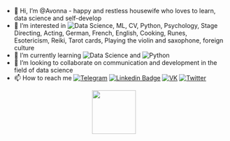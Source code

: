 - 👋 Hi, I’m @Avonna - happy and restless housewife who loves to learn, data science and self-develop
- 👀 I’m interested in ![Data Science](https://img.shields.io/badge/-Data%20Science-blue?style=flat&logo=python&logoColor=white), ML, CV, Python, Psychology, Stage Directing, Acting, German, French, English, Сooking, Runes, Esotericism, Reiki, Tarot cards, Playing the violin and saxophone, foreign culture
- 🌱  I’m currently learning ![Data Science](https://img.shields.io/badge/-Data%20Science-blue?style=flat&logo=python&logoColor=white) and ![Python](https://img.shields.io/badge/-Python-blue?style=flat&logo=python&logoColor=white)
- 💞️ I’m looking to collaborate on communication and development in the field of data science
- 📫 How to reach me [![Telegram](https://img.shields.io/badge/-Telegram-blue?style=flat&logo=Telegram&logoColor=white)]( https://t.me/Ok_Eva) 
[![Linkedin Badge](https://img.shields.io/badge/-LinkedIN-blue?style=flat&logo=Linkedin&logoColor=white)](https://www.linkedin.com/in/yevdokimova/)
[![VK](https://img.shields.io/badge/-VK-blue?style=flat&logo=VK&logoColor=white)](https://vk.com/oksana_ev)
[![Twitter](https://img.shields.io/badge/-Twitter-blue?style=flat&logo=Twitter&logoColor=white)](https://twitter.com/Oksanotschka)




<div id="header" align="center">
  <img src="https://media.tenor.com/whgQwNlVvNkAAAAi/xero-code.gif" width="100"/>
</div>

<!---<div id ="badges" align="center">
<a href="https://www.linkedin.com/in/yevdokimova/">
  <img src="https://img.shields.io/badge/LinkedIn-blue?style=for-the-badge&logo=linkedin&logoColor=white" alt="LinkedIn Badge"/></a>
  <img src="https://img.shields.io/badge/YouTube-red?style=for-the-badge&logo=youtube&logoColor=white" alt="Youtube Badge"/>
  <img src="https://img.shields.io/badge/Twitter-blue?style=for-the-badge&logo=twitter&logoColor=white" alt="Twitter Badge"/>
</div>--->
<div id ="sch" align="center">
<img src="https://komarev.com/ghpvc/?username=Avonna&style=flat-square&color=blue" alt = ""/>
</div>



<!---
Avonna/Avonna is a ✨ special ✨ repository because its `README.md` (this file) appears on your GitHub profile.
You can click the Preview link to take a look at your changes.
--->
